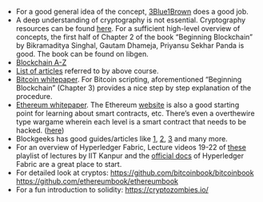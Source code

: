 * For a good general idea of the concept, [3Blue1Brown](https://www.youtube.com/watch?v=bBC-nXj3Ng4&vl=en) does a good job.<br/>
* A deep understanding of cryptography is not essential. Cryptography resources can be found [here](https://github.com/bitsacm/Slack-Stock-DAG/blob/master/cryptography.md). For a sufficient high-level overview of concepts, the first half of Chapter 2 of the book “Beginning Blockchain” by Bikramaditya Singhal, Gautam Dhameja, Priyansu Sekhar Panda is good.  The book can be found on libgen.
* [Blockchain A-Z](https://www.udemy.com/course/build-your-blockchain-az/)
* [List of articles](https://www.superdatascience.com/pages/blockchain) referred to by above course.
* [Bitcoin whitepaper](https://bitcoin.org/bitcoin.pdf). For Bitcoin scripting, aforementioned “Beginning Blockchain” (Chapter 3) provides a nice step by step explanation of the procedure.<br/>
* [Ethereum whitepaper]( https://ethereum.org/en/whitepaper/). The Ethereum [website]( https://ethereum.org/en/) is also a good starting point for learning about smart contracts, etc. There’s even a overthewire type wargame wherein each level is a smart contract that needs to be hacked. ([here]( https://ethernaut.openzeppelin.com/)) <br/>
* Blockgeeks has good guides/articles like [1]( https://blockgeeks.com/guides/what-is-blockchain-technology/), [2]( https://blockgeeks.com/guides/blockchain-consensus/), [3](https://blockgeeks.com/guides/blockchain-scalability/)  and many more.<br/>
* For an overview of Hyperledger Fabric, Lecture videos 19-22 of [these]( https://www.youtube.com/playlist?list=PLFW6lRTa1g80R3Q_5-jsNVhDFAeGaABo9) playlist of lectures by IIT Kanpur and the [official docs]( https://hyperledger-fabric.readthedocs.io/en/latest/whatis.html) of Hyperledger Fabric are a great place to start.<br/>
* For detailed look at cryptos:
https://github.com/bitcoinbook/bitcoinbook
https://github.com/ethereumbook/ethereumbook
* For a fun introduction to solidity:
https://cryptozombies.io/
